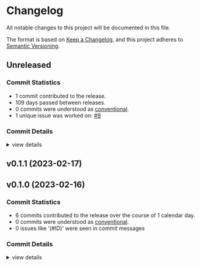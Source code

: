 # Changelog

All notable changes to this project will be documented in this file.

The format is based on [Keep a Changelog](https://keepachangelog.com/en/1.0.0/),
and this project adheres to [Semantic Versioning](https://semver.org/spec/v2.0.0.html).

## Unreleased

### Commit Statistics

<csr-read-only-do-not-edit/>

 - 1 commit contributed to the release.
 - 109 days passed between releases.
 - 0 commits were understood as [conventional](https://www.conventionalcommits.org).
 - 1 unique issue was worked on: [#9](https://github.com/Hpmason/retour-utils/issues/9)

### Commit Details

<csr-read-only-do-not-edit/>

<details><summary>view details</summary>

 * **[#9](https://github.com/Hpmason/retour-utils/issues/9)**
    - Use fold instead of manually traversing module ([`ddd18a4`](https://github.com/Hpmason/retour-utils/commit/ddd18a4f61eb2e1d9f977d8a0844a3ac683f796a))
</details>

## v0.1.1 (2023-02-17)

## v0.1.0 (2023-02-16)

### Commit Statistics

<csr-read-only-do-not-edit/>

 - 6 commits contributed to the release over the course of 1 calendar day.
 - 0 commits were understood as [conventional](https://www.conventionalcommits.org).
 - 0 issues like '(#ID)' were seen in commit messages

### Commit Details

<csr-read-only-do-not-edit/>

<details><summary>view details</summary>

 * **Uncategorized**
    - Chore(fmt) ([`4427a41`](https://github.com/Hpmason/retour-utils/commit/4427a41719f640a69ef07cb8134f647ec8f49a0e))
    - Rename to retour-utils ([`feac631`](https://github.com/Hpmason/retour-utils/commit/feac6315e0c5d323b997e1607cc3e580497a6bcf))
    - Don't re-export a specific version of retour ([`2d3142d`](https://github.com/Hpmason/retour-utils/commit/2d3142dd8eb4361acce96f3b1fd382e318d707da))
    - Closer to working state ([`11ac309`](https://github.com/Hpmason/retour-utils/commit/11ac30905e6fa0b6291f3e394e5518faa7987a44))
    - Intermediate progress ([`978f02b`](https://github.com/Hpmason/retour-utils/commit/978f02b0fdd37cca8384d210f1caedbd61dc9ec3))
    - First commit ([`0a2afd1`](https://github.com/Hpmason/retour-utils/commit/0a2afd137eb6c55ebc33957b77731af07a4d6270))
</details>

